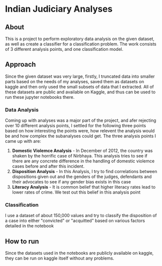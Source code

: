 # Indian Judiciary Analyses

## About
This is a project to perform exploratory data analysis on the given dataset, as well as create a classifier for a classification problem.
The work consists of 3 different analysis points, and one classification model.

## Approach
Since the given dataset was very large, firstly, I truncated data into smaller parts based on the needs of my analyses, saved them as datasets on kaggle and then only used the small subsets of data that I extracted. All of these datasets are public and available on Kaggle, and thus can be used to run these jupyter notebooks there.

### Data Analysis
Coming up with analyses was a major part of the project, and afer rejecting over 10 different analysis points, I settled for the following three points based on how interesting the points were, how relevent the analysis would be and how complex the subanalyses could get. The three analysis points I came up with are:
1. **Domestic Violemce Analysis** - In December of 2012, the country was shaken by the horrific case of Nirbhaya. This analysis tries to see if there are any concrete difference in the handling of domestic violemce cases before and after this incident.
2. **Disposition Analysis** - In this Analysis, I try to find correlations between dispositions given out and the genders of the judges, defendants and their advocates to see if any gender bias exists in this case
3. **Literacy Analysis** - It is common belief that higher literacy rates lead to lower rates of crime. We test out this belief in this analysis point

### Classification
I use a dataset of about 150,000 values and try to classify the disposition of a case into either "convicted" or "acquitted" based on various factors detailed in the notebook

## How to run
Since the datasets used in the notebooks are publicly available on kaggle, they can be run on kaggle itself without any problems.
